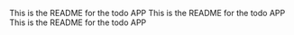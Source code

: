 This is the README for the todo APP
This is the README for the todo APP
This is the README for the todo APP
